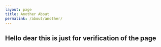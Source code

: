 ```yaml
---
layout: page
title: Another About
permalink: /about/another/
---
```


## Hello dear this is just for verification of the page

